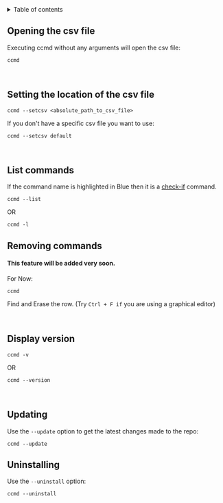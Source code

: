 <details>
    <summary>Table of contents</summary>
    <ol>
        <li><a href="#opening-the-csv-file">Opening the csv file</a></li>
        <li><a href="#list-commands">List commands</a></li>
        <li><a href="#remoing-commands">Removing commands</a></li>
        <li><a href="#display-version">Display version</a></li>
        <li><a href="#updating">Updating</a></li>
        <li><a href="#uninstalling">Uninstalling</a></li>
    </ol>
</details>

## Opening the csv file

Executing ccmd without any arguments will open the csv file:

```
ccmd
```

<br>

## Setting the location of the csv file

```
ccmd --setcsv <absolute_path_to_csv_file>
```

If you don't have a specific csv file you want to use:

```
ccmd --setcsv default
```

<br>

## List commands

If the command name is highlighted in Blue then it is a [check-if](https://github.com/ssmv01/ccmd#check-if-commands) command.

```
ccmd --list
```

OR

```
ccmd -l
```

## Removing commands

#### This feature will be added very soon.

For Now:

```
ccmd
```

Find and Erase the row. (Try `Ctrl + F if` you are using a graphical editor)

<br>

## Display version

```
ccmd -v
```

OR

```
ccmd --version
```

<br>

## Updating

Use the `--update` option to get the latest changes made to the repo:

```
ccmd --update
```

## Uninstalling

Use the `--uninstall` option:

```
ccmd --uninstall
```
